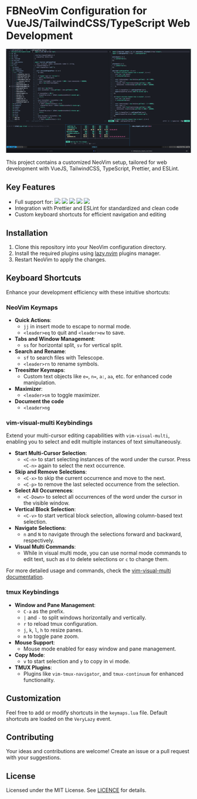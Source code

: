 # FBNeoVim Configuration for VueJS/TailwindCSS/TypeScript Web Development

![Nvim Preview](https://raw.githubusercontent.com/BFlorian91/nvim_config/dev/nvim_prev_new.png)

This project contains a customized NeoVim setup, tailored for web development with VueJS, TailwindCSS, TypeScript, Prettier, and ESLint.

## Key Features

- Full support for: ![](https://img.shields.io/badge/Vue%20js-35495E?style=for-the-badge&logo=vuedotjs&logoColor=4FC08D)
  ![](https://img.shields.io/badge/Vite-B73BFE?style=for-the-badge&logo=vite&logoColor=FFD62E)
  ![](https://img.shields.io/badge/TypeScript-007ACC?style=for-the-badge&logo=typescript&logoColor=white)
  ![](https://img.shields.io/badge/Tailwind_CSS-38B2AC?style=for-the-badge&logo=tailwind-css&logoColor=white)
  ![](https://img.shields.io/badge/pnpm-yellow?style=for-the-badge&logo=pnpm&logoColor=white)
- Integration with Prettier and ESLint for standardized and clean code
- Custom keyboard shortcuts for efficient navigation and editing

## Installation

1. Clone this repository into your NeoVim configuration directory.
2. Install the required plugins using [lazy.nvim](https://github.com/folke/lazy.nvim) plugins manager.
3. Restart NeoVim to apply the changes.

## Keyboard Shortcuts

Enhance your development efficiency with these intuitive shortcuts:

### NeoVim Keymaps

- **Quick Actions**:
  - `jj` in insert mode to escape to normal mode.
  - `<leader>eq` to quit and `<leader>ew` to save.
- **Tabs and Window Management**:
  - `ss` for horizontal split, `sv` for vertical split.
- **Search and Rename**:
  - `sf` to search files with Telescope.
  - `<leader>rn` to rename symbols.
- **Treesitter Keymaps**:
  - Custom text objects like `e=`, `n=`, `a:`, `aa`, etc. for enhanced code manipulation.
- **Maximizer**:
  - `<leader>sm` to toggle maximizer.
- **Document the code**
  - `<leader>ng` 

### vim-visual-multi Keybindings

Extend your multi-cursor editing capabilities with `vim-visual-multi`, enabling you to select and edit multiple instances of text simultaneously.

- **Start Multi-Cursor Selection**:
  - `<C-n>` to start selecting instances of the word under the cursor. Press `<C-n>` again to select the next occurrence.
- **Skip and Remove Selections**:
  - `<C-x>` to skip the current occurrence and move to the next.
  - `<C-p>` to remove the last selected occurrence from the selection.
- **Select All Occurrences**:
  - `<C-Down>` to select all occurrences of the word under the cursor in the visible window.
- **Vertical Block Selection**:
  - `<C-v>` to start vertical block selection, allowing column-based text selection.
- **Navigate Selections**:
  - `n` and `N` to navigate through the selections forward and backward, respectively.
- **Visual Multi Commands**:
  - While in visual multi mode, you can use normal mode commands to edit text, such as `d` to delete selections or `c` to change them.

For more detailed usage and commands, check the [vim-visual-multi documentation](https://github.com/mg979/vim-visual-multi/wiki).

### tmux Keybindings

- **Window and Pane Management**:
  - `C-a` as the prefix.
  - `|` and `-` to split windows horizontally and vertically.
  - `r` to reload tmux configuration.
  - `j`, `k`, `l`, `h` to resize panes.
  - `m` to toggle pane zoom.
- **Mouse Support**:
  - Mouse mode enabled for easy window and pane management.
- **Copy Mode**:
  - `v` to start selection and `y` to copy in vi mode.
- **TMUX Plugins**:
  - Plugins like `vim-tmux-navigator`, and `tmux-continuum` for enhanced functionality.

## Customization

Feel free to add or modify shortcuts in the `keymaps.lua` file. Default shortcuts are loaded on the `VeryLazy` event.

## Contributing

Your ideas and contributions are welcome! Create an issue or a pull request with your suggestions.

## License

Licensed under the MIT License. See [LICENCE](LICENSE) for details.
